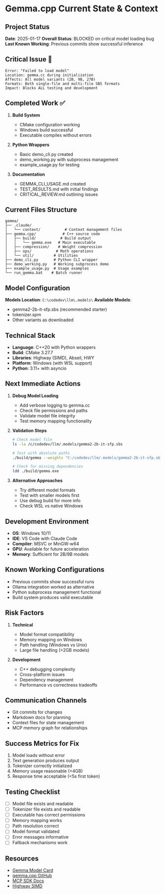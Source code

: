 # Gemma.cpp Current State & Context

## Project Status
**Date**: 2025-01-17
**Overall Status**: BLOCKED on critical model loading bug
**Last Known Working**: Previous commits show successful inference

## Critical Issue 🔴
```
Error: "Failed to load model"
Location: gemma.cc during initialization
Affects: All model variants (2B, 9B, 27B)
Formats: Both single-file and multi-file SBS formats
Impact: Blocks ALL testing and development
```

## Completed Work ✅
1. **Build System**
   - CMake configuration working
   - Windows build successful
   - Executable compiles without errors

2. **Python Wrappers**
   - Basic demo_cli.py created
   - demo_working.py with subprocess management
   - example_usage.py for testing

3. **Documentation**
   - GEMMA_CLI_USAGE.md created
   - TEST_RESULTS.md with initial findings
   - CRITICAL_REVIEW.md outlining issues

## Current Files Structure
```
gemma/
├── .claude/
│   └── context/           # Context management files
├── gemma.cpp/            # C++ source code
│   ├── build/           # Build output
│   │   └── gemma.exe   # Main executable
│   ├── compression/    # Weight compression
│   ├── ops/           # Math operations
│   └── util/         # Utilities
├── demo_cli.py       # Python CLI wrapper
├── demo_working.py   # Working subprocess demo
├── example_usage.py  # Usage examples
└── run_gemma.bat    # Batch runner
```

## Model Configuration
**Models Location**: `C:\codedev\llm\.models\`
**Available Models**:
- gemma2-2b-it-sfp.sbs (recommended starter)
- tokenizer.spm
- Other variants as downloaded

## Technical Stack
- **Language**: C++20 with Python wrappers
- **Build**: CMake 3.27.7
- **Libraries**: Highway (SIMD), Abseil, HWY
- **Platform**: Windows (with WSL support)
- **Python**: 3.11+ with asyncio

## Next Immediate Actions
1. **Debug Model Loading**
   - Add verbose logging to gemma.cc
   - Check file permissions and paths
   - Validate model file integrity
   - Test memory mapping functionality

2. **Validation Steps**
   ```bash
   # Check model file
   ls -la /c/codedev/llm/.models/gemma2-2b-it-sfp.sbs

   # Test with absolute paths
   ./build/gemma --weights "C:/codedev/llm/.models/gemma2-2b-it-sfp.sbs" --tokenizer "C:/codedev/llm/.models/tokenizer.spm"

   # Check for missing dependencies
   ldd ./build/gemma.exe
   ```

3. **Alternative Approaches**
   - Try different model formats
   - Test with smaller models first
   - Use debug build for more info
   - Check WSL vs native Windows

## Development Environment
- **OS**: Windows 10/11
- **IDE**: VS Code with Claude Code
- **Compiler**: MSVC or MinGW-w64
- **GPU**: Available for future acceleration
- **Memory**: Sufficient for 2B/9B models

## Known Working Configurations
- Previous commits show successful runs
- Ollama integration worked as alternative
- Python subprocess management functional
- Build system produces valid executable

## Risk Factors
1. **Technical**
   - Model format compatibility
   - Memory mapping on Windows
   - Path handling (Windows vs Unix)
   - Large file handling (>2GB models)

2. **Development**
   - C++ debugging complexity
   - Cross-platform issues
   - Dependency management
   - Performance vs correctness tradeoffs

## Communication Channels
- Git commits for changes
- Markdown docs for planning
- Context files for state management
- MCP memory graph for relationships

## Success Metrics for Fix
1. Model loads without error
2. Text generation produces output
3. Tokenizer correctly initialized
4. Memory usage reasonable (<4GB)
5. Response time acceptable (<5s first token)

## Testing Checklist
- [ ] Model file exists and readable
- [ ] Tokenizer file exists and readable
- [ ] Executable has correct permissions
- [ ] Memory mapping works
- [ ] Path resolution correct
- [ ] Model format validated
- [ ] Error messages informative
- [ ] Fallback mechanisms work

## Resources
- [Gemma Model Card](https://www.kaggle.com/models/google/gemma)
- [gemma.cpp GitHub](https://github.com/google/gemma.cpp)
- [MCP SDK Docs](https://modelcontextprotocol.io)
- [Highway SIMD](https://github.com/google/highway)